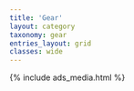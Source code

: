 ```yaml
---
title: 'Gear'
layout: category
taxonomy: gear
entries_layout: grid
classes: wide
---
```


{% include ads_media.html %}
